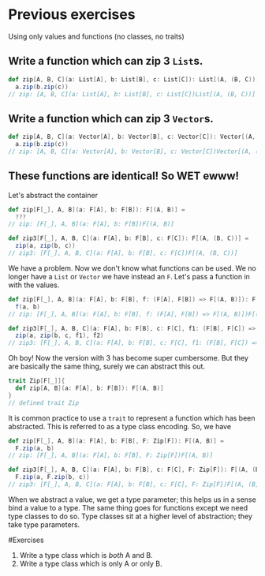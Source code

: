 # Previous exercises

Using only values and functions (no classes, no traits)
## Write a function which can zip 3 `List`s.
```scala
def zip[A, B, C](a: List[A], b: List[B], c: List[C]): List[(A, (B, C))] =
  a.zip(b.zip(c))
// zip: [A, B, C](a: List[A], b: List[B], c: List[C])List[(A, (B, C))]
```
## Write a function which can zip 3 `Vector`s.
```scala
def zip[A, B, C](a: Vector[A], b: Vector[B], c: Vector[C]): Vector[(A, (B, C))] =
  a.zip(b.zip(c))
// zip: [A, B, C](a: Vector[A], b: Vector[B], c: Vector[C])Vector[(A, (B, C))]
```

## These functions are identical! So WET ewww!
Let's abstract the container
```scala
def zip[F[_], A, B](a: F[A], b: F[B]): F[(A, B)] =
  ???
// zip: [F[_], A, B](a: F[A], b: F[B])F[(A, B)]

def zip3[F[_], A, B, C](a: F[A], b: F[B], c: F[C]): F[(A, (B, C))] =
  zip(a, zip(b, c))
// zip3: [F[_], A, B, C](a: F[A], b: F[B], c: F[C])F[(A, (B, C))]
```
We have a problem. Now we don't know what functions can be used. We no longer have a `List` or `Vector` we have instead an `F`. Let's pass a function in with the values.
```scala
def zip[F[_], A, B](a: F[A], b: F[B], f: (F[A], F[B]) => F[(A, B)]): F[(A, B)] =
  f(a, b)
// zip: [F[_], A, B](a: F[A], b: F[B], f: (F[A], F[B]) => F[(A, B)])F[(A, B)]

def zip3[F[_], A, B, C](a: F[A], b: F[B], c: F[C], f1: (F[B], F[C]) => F[(B, C)], f2: (F[A], F[(B, C)]) => F[(A, (B, C))]): F[(A, (B, C))] =
  zip(a, zip(b, c, f1), f2)
// zip3: [F[_], A, B, C](a: F[A], b: F[B], c: F[C], f1: (F[B], F[C]) => F[(B, C)], f2: (F[A], F[(B, C)]) => F[(A, (B, C))])F[(A, (B, C))]
```
Oh boy! Now the version with 3 has become super cumbersome. But they are basically the same thing, surely we can abstract this out.
```scala
trait Zip[F[_]]{
  def zip[A, B](a: F[A], b: F[B]): F[(A, B)]
}
// defined trait Zip
```
It is common practice to use a `trait` to represent a function which has been abstracted. This is referred to as a type class encoding.
So, we have
```scala
def zip[F[_], A, B](a: F[A], b: F[B], F: Zip[F]): F[(A, B)] =
  F.zip(a, b)
// zip: [F[_], A, B](a: F[A], b: F[B], F: Zip[F])F[(A, B)]

def zip3[F[_], A, B, C](a: F[A], b: F[B], c: F[C], F: Zip[F]): F[(A, (B, C))] =
  F.zip(a, F.zip(b, c))
// zip3: [F[_], A, B, C](a: F[A], b: F[B], c: F[C], F: Zip[F])F[(A, (B, C))]
```
When we abstract a value, we get a type parameter; this helps us in a sense bind a value to a type. The same thing goes for functions except we need type classes to do so. Type classes sit at a higher level of abstraction; they take type parameters.

#Exercises
1. Write a type class which is *both* A and B.
2. Write a type class which is only A or only B. 
